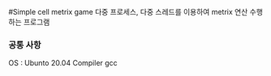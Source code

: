 #Simple cell metrix game 
다중 프로세스, 다중 스레드를 이용하여
metrix 연산 수행하는 프로그램 

### 공통 사항 
OS : Ubunto 20.04
Compiler gcc 
##
